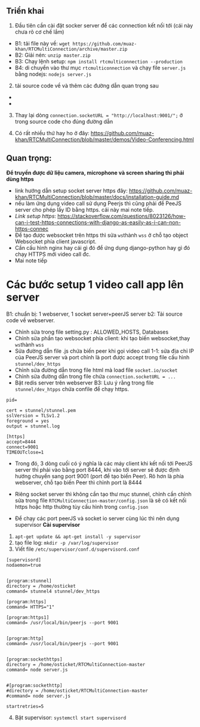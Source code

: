## Triển khai
1. Đầu tiên cần cài đặt socker server để  các connection kết nối tới (cái này chưa rõ cơ chế lắm)
  - B1: tải file này về: `wget https://github.com/muaz-khan/RTCMultiConnection/archive/master.zip`
  - B2: Giải nén: `unzip master.zip`
  - B3: Chạy lệnh setup: `npm install rtcmulticonnection --production`
  - B4: di chuyển vào thư mục `rtcmulticonnection` và chạy file `server.js` bằng nodejs: `nodejs server.js`
2. tải source code về và thêm các đường dẫn quan trọng sau
  - <script src="{% static 'peer/RTCMultiConnection.min.js' %}"></script>
  - <script src="http://localhost:9001/socket.io/socket.io.js"></script>
3. Thay lại dòng `connection.socketURL = "http://localhost:9001/";` ở trong source code cho đúng đường dẫn

4. Có rất nhiều thứ hay ho ở đây:
https://github.com/muaz-khan/RTCMultiConnection/blob/master/demos/Video-Conferencing.html

## Quan trọng: 
**Để truyền được dữ liệu camera, microphone và screen sharing thì phải dùng https**
- link hướng dẫn setup socket server https đây: https://github.com/muaz-khan/RTCMultiConnection/blob/master/docs/installation-guide.md
- nếu làm ứng dụng video call sử dụng Peerjs thì cũng phải để PeeJS server cho phép lấy ID bằng https. cái này mai note tiếp.
- *Link setup https*: https://stackoverflow.com/questions/8023126/how-can-i-test-https-connections-with-django-as-easily-as-i-can-non-https-connec
- Để tạo được websocket trên https thì sửa `ws`thành `wss` ở chỗ tạo object Websocket phía client javascript.
- Cần cấu hình nginx hay cái gì đó để ứng dụng django-python hay gì đó chạy HTTPS mới video call đc.
- Mai note tiếp

# Các bước setup 1 video call app lên server
B1: chuẩn bị: 1 webserver, 1 socket server+peerJS server
b2: Tải source code về webserver. 
  - Chỉnh sửa trong file setting.py : ALLOWED_HOSTS, Databases
  - Chỉnh sửa phần tạo websocket phía client: khi tạo biến websocket,thay `ws`thành `wss`
  - Sửa đường dẫn file .js chứa biến peer khi gọi video call 1-1: sửa địa chỉ IP của PeerJS server và port chỉnh là port được accept trong file cấu hình `stunnel/dev_https`
  - Chỉnh sửa đường dẫn trong file html mà load file `socket.io/socket`
  - Chỉnh sửa đường dẫn trong file chứa `connection.socketURL = ... `
  - Bật redis server trên webserver
B3: Lưu ý rằng trong file `stunnel/dev_htpps` chứa confile để chạy https.

```
pid=

cert = stunnel/stunnel.pem
sslVersion = TLSv1.2
foreground = yes
output = stunnel.log

[https]
accept=8444
connect=9001
TIMEOUTclose=1
```

- Trong đó, 3 dòng cuối có ý nghĩa là các máy client khi kết nối tới PeerJS server thì phải vào bằng port 8444, khi vào tới server sẽ được định hướng chuyển sang port 9001 (port để tạo biến Peer). Rõ hơn là phía webserver, chỗ tạo biến Peer thì chỉnh port là 8444
- Riêng socket server thì không cần tạo thư mục stunnel, chỉnh cần chỉnh sửa trong file `RTCMultiConnection-master/config.json` là sẽ có kết nối https hoặc http thường tùy cấu hình trong `config.json`

- Để chạy các port peerJS và socket io server cùng lúc thì nên dụng supervisor
**Cài supervisor**
1. `apt-get update && apt-get install -y supervisor`
2. tạo file log: `mkdir -p /var/log/supervisor`
3. Viết file `/etc/supervisor/conf.d/supervisord.conf`

```
[supervisord]
nodaemon=true


[program:stunnel]
directory = /home/osticket
command= stunnel4 stunnel/dev_https

[program:https]
command= HTTPS="1"

[program:https1]
command= /usr/local/bin/peerjs --port 9001


[program:http]
command= /usr/local/bin/peerjs --port 9001


[program:sockethttps]
directory = /home/osticket/RTCMultiConnection-master
command= node server.js


#[program:sockethttp]
#directory = /home/osticket/RTCMultiConnection-master
#command= node server.js

startretries=5
```
4. Bật supervisor: `systemctl start supervisord`
